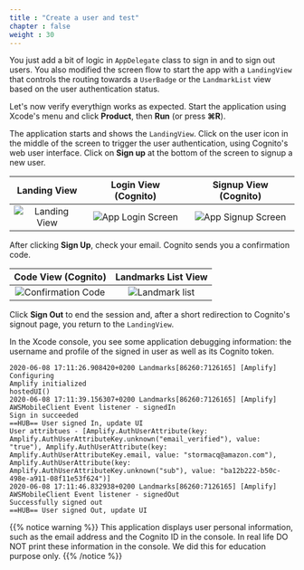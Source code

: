 ```yaml
---
title : "Create a user and test"
chapter : false
weight : 30
---
```


You just add a bit of logic in `AppDelegate` class to sign in and to sign out users.  You also modified the screen flow to start the app with a `LandingView` that controls the routing towards a `UserBadge` or the `LandmarkList` view based on the user authentication status.

Let's now verify everythign works as expected.  Start the application using Xcode's menu and click **Product**, then **Run** (or press **&#8984;R**).

The application starts and shows the `LandingView`.  Click on the user icon in the middle of the screen to trigger the user authentication, using Cognito's web user interface. Click on **Sign up** at the bottom of the screen to signup a new user.

Landing View | Login View (Cognito) | Signup View (Cognito)
:---: | :---: | :---: |
![Landing View](/images/30-20-test-1.png) | ![App Login Screen](/images/30-20-test-5.png) | ![App Signup Screen](/images/30-20-test-3.png) |

After clicking **Sign Up**, check your email.  Cognito sends you a confirmation code.

Code View (Cognito) | Landmarks List View
:---: | :---: |
![Confirmation Code](/images/30-20-test-4.png) | ![Landmark list](/images/30-20-test-6.png) |

Click **Sign Out** to end the session and, after a short redirection to Cognito's signout page, you return to the `LandingView`.

In the Xcode console, you see some application debugging information: the username and profile of the signed in user as well as its Cognito token.  

```text 
2020-06-08 17:11:26.908420+0200 Landmarks[86260:7126165] [Amplify] Configuring
Amplify initialized
hostedUI()
2020-06-08 17:11:39.156307+0200 Landmarks[86260:7126165] [Amplify] AWSMobileClient Event listener - signedIn
Sign in succeeded
==HUB== User signed In, update UI
User attribtues - [Amplify.AuthUserAttribute(key: Amplify.AuthUserAttributeKey.unknown("email_verified"), value: "true"), Amplify.AuthUserAttribute(key: Amplify.AuthUserAttributeKey.email, value: "stormacq@amazon.com"), Amplify.AuthUserAttribute(key: Amplify.AuthUserAttributeKey.unknown("sub"), value: "ba12b222-b50c-498e-a911-08f11e53f624")]
2020-06-08 17:11:46.832938+0200 Landmarks[86260:7126165] [Amplify] AWSMobileClient Event listener - signedOut
Successfully signed out
==HUB== User signed Out, update UI
```

{{% notice warning %}}
This application displays user personal information, such as the email address and the Cognito ID in the console.  In real life DO NOT print these information in the console.  We did this for education purpose only.
{{% /notice %}}